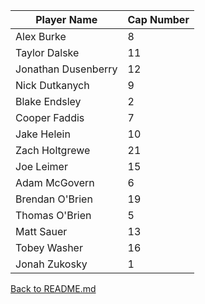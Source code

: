 | **Player Name** | **Cap Number** |
| --- | --- |
| Alex Burke | 8 |
| Taylor Dalske | 11 |
| Jonathan Dusenberry | 12 |
| Nick Dutkanych | 9 |
| Blake Endsley | 2 |
| Cooper Faddis | 7 |
| Jake Helein | 10 |
| Zach Holtgrewe | 21 |
| Joe Leimer | 15 |
| Adam McGovern | 6 |
| Brendan O&#39;Brien | 19 |
| Thomas O&#39;Brien | 5 |
| Matt Sauer | 13 |
| Tobey Washer | 16 |
| Jonah Zukosky | 1 |

[Back to README.md](README.md)
